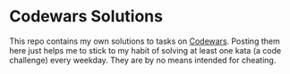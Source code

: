 # Codewars Solutions

This repo contains my own solutions to tasks on [Codewars](https://www.codewars.com/). Posting them here just helps me to stick to my habit of solving at least one kata (a code challenge) every weekday. They are by no means intended for cheating.
